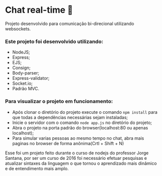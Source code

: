 # Chat real-time :speech_balloon:

Projeto desenvolvido para comunicação bi-direcional utilizando websockets.   

### Este projeto foi desenvolvido utilizando:

- NodeJS;
- Express;
- EJS;
- Consign;
- Body-parser;
- Express-validator;
- Socket.io;
- Padrão MVC.

### Para visualizar o projeto em funcionamento:

- Após clonar o diretório do projeto execute o comando `npm install` para que todas a dependências necessárias sejam instaladas;
- Inicie o servidor com o comando `node app.js`  no diretório do projeto;
- Abra o projeto na porta padrão do browser(localhost:80 ou apenas localhost);
- Para simular varias pessoas ao mesmo tempo no chat, abra mais paginas no browser de forma anônima(Crtl + Shift + N)

Esse foi um projeto feito durante o curso de nodejs do professor Jorge Santana, por ser um curso de 2016 foi necessário efetuar  pesquisas e atualizar sintaxes da linguagem o que tornou o aprendizado mais dinâmico e de entendimento mais amplo.

